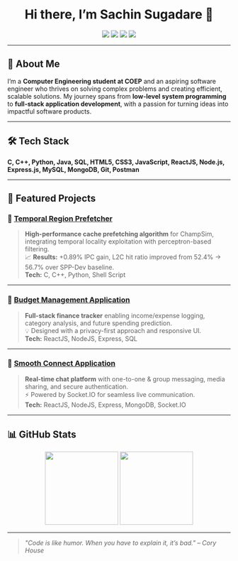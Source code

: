 <h1 align="center">Hi there, I’m Sachin Sugadare 👋</h1>

<p align="center">
  <a href="https://www.linkedin.com/in/sachin-sugadare/"><img src="https://img.shields.io/badge/-LinkedIn-0077B5?logo=linkedin&logoColor=white"></a>
  <a href="mailto:sachinsugadare7703@gmail.com"><img src="https://img.shields.io/badge/-Gmail-D14836?logo=gmail&logoColor=white"></a>
  <a href="https://leetcode.com/u/Sachin6763/"><img src="https://img.shields.io/badge/-LeetCode-FFA116?logo=leetcode&logoColor=white"></a>
  <a href="https://www.geeksforgeeks.org/user/sachinsugadare7703/"><img src="https://img.shields.io/badge/-GeeksforGeeks-2F8D46?logo=geeksforgeeks&logoColor=white"></a>
</p>

---

## 🚀 About Me
I’m a **Computer Engineering student at COEP** and an aspiring software engineer who thrives on solving complex problems and creating efficient, scalable solutions. My journey spans from **low-level system programming** to **full-stack application development**, with a passion for turning ideas into impactful software products.

---

## 🛠 Tech Stack
**C, C++, Python, Java, SQL, HTML5, CSS3, JavaScript, ReactJS, Node.js, Express.js, MySQL, MongoDB, Git, Postman**

---

## 📌 Featured Projects

### 🔹 [Temporal Region Prefetcher](https://github.com/Sachin6763/Temporal_Region_Prefetcher)
> **High-performance cache prefetching algorithm** for ChampSim, integrating temporal locality exploitation with perceptron-based filtering.  
> 📈 **Results:** +0.89% IPC gain, L2C hit ratio improved from 52.4% → 56.7% over SPP-Dev baseline.  
> **Tech:** C, C++, Python, Shell Script

---

### 🔹 [Budget Management Application](https://github.com/Sachin6763/Budget-Management-Application)
> **Full-stack finance tracker** enabling income/expense logging, category analysis, and future spending prediction.  
> 💡 Designed with a privacy-first approach and responsive UI.  
> **Tech:** ReactJS, NodeJS, Express, SQL

---

### 🔹 [Smooth Connect Application](https://github.com/Sachin6763/Social_Media_Handle-Smooth_Connect)
> **Real-time chat platform** with one-to-one & group messaging, media sharing, and secure authentication.  
> ⚡ Powered by Socket.IO for seamless live communication.  
> **Tech:** ReactJS, NodeJS, Express, MongoDB, Socket.IO

---

## 📊 GitHub Stats

<p align="center">
  <img src="https://github-readme-stats.vercel.app/api?username=Sachin6763&show_icons=true&theme=radical" height="165">
  <img src="https://github-readme-stats.vercel.app/api/top-langs/?username=Sachin6763&layout=compact&theme=radical" height="165">
</p>

---

> *"Code is like humor. When you have to explain it, it’s bad." – Cory House*
